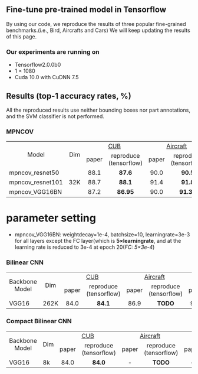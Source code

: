 ## Fine-tune pre-trained model in Tensorflow
By using our code, we reproduce the results of three popular fine-grained benchmarks.(i.e., Bird, Aircrafts and Cars) We will keep updating the results of this page.

### Our experiments are running on
* Tensorflow2.0.0b0<br>
* 1 × 1080<br>
* Cuda 10.0 with CuDNN 7.5<br>
## Results (top-1 accuracy rates, %)
All the reproduced results use neither bounding boxes nor part annotations, and the SVM classifier is not performed.
### MPNCOV
<table>
<tr>                                      
    <td rowspan="2" align='center'>Model</td>
    <td rowspan="2" align='center'>Dim</td>
    <td colspan="2" align='center'><a href="http://www.vision.caltech.edu/visipedia/CUB-200-2011.html" title="标题">CUB</a></td>
    <td colspan="2" align='center'><a href="http://ai.stanford.edu/~jkrause/cars/car_dataset.html" title="标题">Aircraft</a></td>
    <td colspan="2" align='center'><a href="http://www.robots.ox.ac.uk/~vgg/data/oid/" title="标题">Cars</a></td>
</tr>
<tr>
    <td align='center'>paper</td>
    <td align='center'>reproduce<br>(tensorflow)</td>
    <td align='center'>paper</td>
    <td align='center'>reproduce<br>(tensorflow)</td>
    <td align='center'>paper</td>
    <td align='center'>reproduce<br>(tensorflow)</td>
</tr>
<tr>
    <td>mpncov_resnet50</td>
    <td rowspan="3"> 32K</td>
    <td align='center'>88.1</td>
    <td align='center'><strong>87.6</strong></td>
    <td align='center'>90.0</td>
    <td align='center'><strong>90.5</strong></td>
    <td align='center'>92.8</td>
    <td align='center'><strong>93.2</strong></td>
</tr>
<tr>
    <td>mpncov_resnet101</td>
    <td align='center'>88.7</td>
    <td align='center'><strong>88.1</strong></td>
    <td align='center'>91.4</td>
    <td align='center'><strong>91.8</strong></td>
    <td align='center'>93.3</td>
    <td align='center'><strong>93.9</strong></td>
</tr>
<tr>
    <td>mpncov_VGG16BN</td>
    <td align='center'>87.2</td>
    <td align='center'><strong>86.95</strong></td>
    <td align='center'>90.0</td>
    <td align='center'><strong>91.30</strong></td>
    <td align='center'>92.5</td>
    <td align='center'><strong>92.95</strong></td>
</tr>
</table>

# parameter setting 
* mpncov_VGG16BN: weightdecay=1e-4, batchsize=10, learningrate=3e-3 for all layers except the FC layer(which is **5×learningrate**, and at the learning rate is reduced to 3e-4 at epoch 20(*FC: 5×3e-4*)

### Bilinear CNN
<table>
<tr>                                      
    <td rowspan="2" align='center'>Backbone Model</td>
    <td rowspan="2" align='center'>Dim</td>
    <td colspan="2" align='center'><a href="http://www.vision.caltech.edu/visipedia/CUB-200-2011.html" title="标题">CUB</a></td>
    <td colspan="2" align='center'><a href="http://ai.stanford.edu/~jkrause/cars/car_dataset.html" title="标题">Aircraft</a></td>
    <td colspan="2" align='center'><a href="http://www.robots.ox.ac.uk/~vgg/data/oid/" title="标题">Cars</a></td>
</tr>
<tr>
    <td align='center'>paper</td>
    <td align='center'>reproduce<br>(tensorflow)</td>
    <td align='center'>paper</td>
    <td align='center'>reproduce<br>(tensorflow)</td>
    <td align='center'>paper</td>
    <td align='center'>reproduce<br>(tensorflow)</td>
</tr>
<tr>
    <td>VGG16</td>
    <td rowspan="2"> 262K</td>
    <td align='center'>84.0</td>
    <td align='center'><strong>84.1</strong></td>
    <td align='center'>86.9</td>
    <td align='center'><strong>TODO</strong></td>
    <td align='center'>90.6</td>
    <td align='center'><strong>TODO</strong></td>
</tr>
</table>

### Compact Bilinear CNN
<table>
<tr>                                      
    <td rowspan="2" align='center'>Backbone Model</td>
    <td rowspan="2" align='center'>Dim</td>
    <td colspan="2" align='center'><a href="http://www.vision.caltech.edu/visipedia/CUB-200-2011.html" title="标题">CUB</a></td>
    <td colspan="2" align='center'><a href="http://ai.stanford.edu/~jkrause/cars/car_dataset.html" title="标题">Aircraft</a></td>
    <td colspan="2" align='center'><a href="http://www.robots.ox.ac.uk/~vgg/data/oid/" title="标题">Cars</a></td>
</tr>
<tr>
    <td align='center'>paper</td>
    <td align='center'>reproduce<br>(tensorflow)</td>
    <td align='center'>paper</td>
    <td align='center'>reproduce<br>(tensorflow)</td>
    <td align='center'>paper</td>
    <td align='center'>reproduce<br>(tensorflow)</td>
</tr>
<tr>
    <td>VGG16</td>
    <td rowspan="2"> 8k</td>
    <td align='center'>84.0</td>
    <td align='center'><strong>84.0</strong></td>
    <td align='center'>-</td>
    <td align='center'><strong>TODO</strong></td>
    <td align='center'>-</td>
    <td align='center'><strong>TODO</strong></td>
</tr>
</table>

